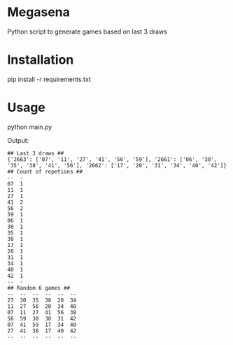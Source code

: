 # Megasena
Python script to generate games based on last 3 draws

# Installation
pip install -r requirements.txt

# Usage
python main.py

Output:
```
## Last 3 draws ##
{'2663': ['07', '11', '27', '41', '56', '59'], '2661': ['06', '30', '35', '38', '41', '56'], '2662': ['17', '20', '31', '34', '40', '42']}
## Count of repetions ##
--  -
07  1
11  1
27  1
41  2
56  2
59  1
06  1
30  1
35  1
38  1
17  1
20  1
31  1
34  1
40  1
42  1
--  -
## Random 6 games ##
--  --  --  --  --  --
27  30  35  38  20  34
11  27  56  20  34  40
07  11  27  41  56  38
56  59  30  38  31  42
07  41  59  17  34  40
27  41  38  17  40  42
--  --  --  --  --  --
```
